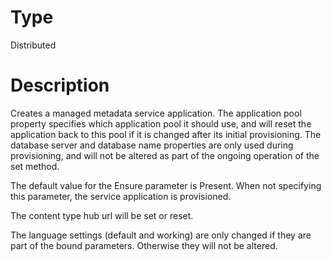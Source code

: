 # Type

Distributed

# Description

Creates a managed metadata service application. The application pool property
specifies which application pool it should use, and will reset the application
back to this pool if it is changed after its initial provisioning. The
database server and database name properties are only used during
provisioning, and will not be altered as part of the ongoing operation of the
set method.

The default value for the Ensure parameter is Present. When not specifying this
parameter, the service application is provisioned.

The content type hub url will be set or reset.

The language settings (default and working) are only changed if they are part of
the bound parameters. Otherwise they will not be altered.
